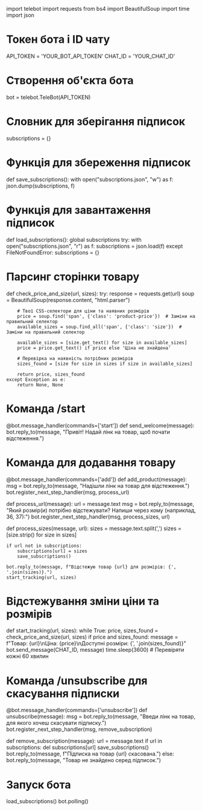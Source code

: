 import telebot
import requests
from bs4 import BeautifulSoup
import time
import json

# Токен бота і ID чату
API_TOKEN = 'YOUR_BOT_API_TOKEN'
CHAT_ID = 'YOUR_CHAT_ID'

# Створення об'єкта бота
bot = telebot.TeleBot(API_TOKEN)

# Словник для зберігання підписок
subscriptions = {}

# Функція для збереження підписок
def save_subscriptions():
    with open("subscriptions.json", "w") as f:
        json.dump(subscriptions, f)

# Функція для завантаження підписок
def load_subscriptions():
    global subscriptions
    try:
        with open("subscriptions.json", "r") as f:
            subscriptions = json.load(f)
    except FileNotFoundError:
        subscriptions = {}

# Парсинг сторінки товару
def check_price_and_size(url, sizes):
    try:
        response = requests.get(url)
        soup = BeautifulSoup(response.content, "html.parser")

        # Твої CSS-селектори для ціни та наявних розмірів
        price = soup.find('span', {'class': 'product-price'})  # Заміни на правильний селектор
        available_sizes = soup.find_all('span', {'class': 'size'})  # Заміни на правильний селектор
        
        available_sizes = [size.get_text() for size in available_sizes]
        price = price.get_text() if price else 'Ціна не знайдена'

        # Перевірка на наявність потрібних розмірів
        sizes_found = [size for size in sizes if size in available_sizes]
        
        return price, sizes_found
    except Exception as e:
        return None, None

# Команда /start
@bot.message_handler(commands=['start'])
def send_welcome(message):
    bot.reply_to(message, "Привіт! Надай лінк на товар, щоб почати відстеження.")

# Команда для додавання товару
@bot.message_handler(commands=['add'])
def add_product(message):
    msg = bot.reply_to(message, "Надішли лінк на товар для відстеження.")
    bot.register_next_step_handler(msg, process_url)

def process_url(message):
    url = message.text
    msg = bot.reply_to(message, "Який розмір(и) потрібно відстежувати? Напиши через кому (наприклад, 36, 37):")
    bot.register_next_step_handler(msg, process_sizes, url)

def process_sizes(message, url):
    sizes = message.text.split(',')
    sizes = [size.strip() for size in sizes]
    
    if url not in subscriptions:
        subscriptions[url] = sizes
        save_subscriptions()

    bot.reply_to(message, f"Відстежую товар {url} для розмірів: {', '.join(sizes)}.")
    start_tracking(url, sizes)

# Відстежування зміни ціни та розмірів
def start_tracking(url, sizes):
    while True:
        price, sizes_found = check_price_and_size(url, sizes)
        if price and sizes_found:
            message = f"Товар: {url}\nЦіна: {price}\nДоступні розміри: {', '.join(sizes_found)}"
            bot.send_message(CHAT_ID, message)
        time.sleep(3600)  # Перевіряти кожні 60 хвилин

# Команда /unsubscribe для скасування підписки
@bot.message_handler(commands=['unsubscribe'])
def unsubscribe(message):
    msg = bot.reply_to(message, "Введи лінк на товар, для якого хочеш скасувати підписку.")
    bot.register_next_step_handler(msg, remove_subscription)

def remove_subscription(message):
    url = message.text
    if url in subscriptions:
        del subscriptions[url]
        save_subscriptions()
        bot.reply_to(message, f"Підписка на товар {url} скасована.")
    else:
        bot.reply_to(message, "Товар не знайдено серед підписок.")

# Запуск бота
load_subscriptions()
bot.polling()
